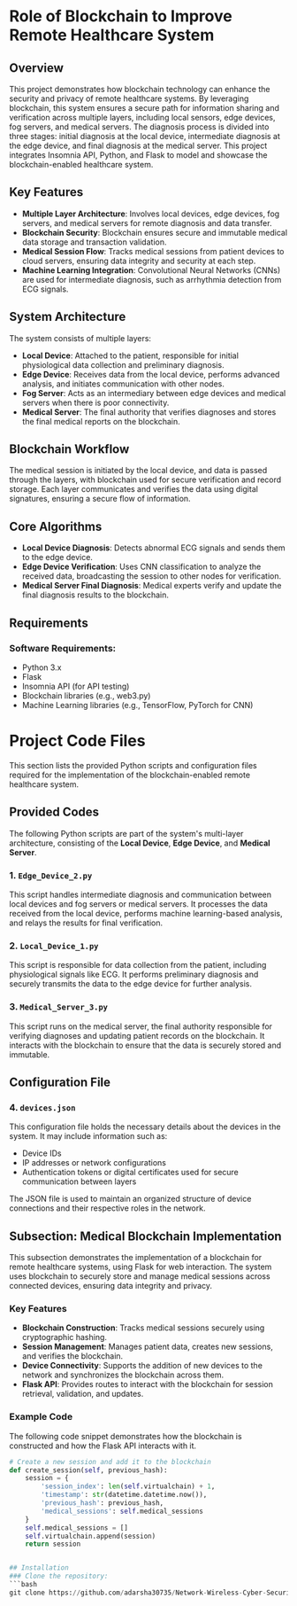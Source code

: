 # Role of Blockchain to Improve Remote Healthcare System

## Overview
This project demonstrates how blockchain technology can enhance the security and privacy of remote healthcare systems. By leveraging blockchain, this system ensures a secure path for information sharing and verification across multiple layers, including local sensors, edge devices, fog servers, and medical servers. The diagnosis process is divided into three stages: initial diagnosis at the local device, intermediate diagnosis at the edge device, and final diagnosis at the medical server. This project integrates Insomnia API, Python, and Flask to model and showcase the blockchain-enabled healthcare system.

## Key Features
- **Multiple Layer Architecture**: Involves local devices, edge devices, fog servers, and medical servers for remote diagnosis and data transfer.
- **Blockchain Security**: Blockchain ensures secure and immutable medical data storage and transaction validation.
- **Medical Session Flow**: Tracks medical sessions from patient devices to cloud servers, ensuring data integrity and security at each step.
- **Machine Learning Integration**: Convolutional Neural Networks (CNNs) are used for intermediate diagnosis, such as arrhythmia detection from ECG signals.

## System Architecture
The system consists of multiple layers:
- **Local Device**: Attached to the patient, responsible for initial physiological data collection and preliminary diagnosis.
- **Edge Device**: Receives data from the local device, performs advanced analysis, and initiates communication with other nodes.
- **Fog Server**: Acts as an intermediary between edge devices and medical servers when there is poor connectivity.
- **Medical Server**: The final authority that verifies diagnoses and stores the final medical reports on the blockchain.

## Blockchain Workflow
The medical session is initiated by the local device, and data is passed through the layers, with blockchain used for secure verification and record storage. Each layer communicates and verifies the data using digital signatures, ensuring a secure flow of information.

## Core Algorithms
- **Local Device Diagnosis**: Detects abnormal ECG signals and sends them to the edge device.
- **Edge Device Verification**: Uses CNN classification to analyze the received data, broadcasting the session to other nodes for verification.
- **Medical Server Final Diagnosis**: Medical experts verify and update the final diagnosis results to the blockchain.

## Requirements
### Software Requirements:
- Python 3.x
- Flask
- Insomnia API (for API testing)
- Blockchain libraries (e.g., web3.py)
- Machine Learning libraries (e.g., TensorFlow, PyTorch for CNN)

# Project Code Files

This section lists the provided Python scripts and configuration files required for the implementation of the blockchain-enabled remote healthcare system.

## Provided Codes
The following Python scripts are part of the system's multi-layer architecture, consisting of the **Local Device**, **Edge Device**, and **Medical Server**.

### 1. `Edge_Device_2.py`
This script handles intermediate diagnosis and communication between local devices and fog servers or medical servers. It processes the data received from the local device, performs machine learning-based analysis, and relays the results for final verification.

### 2. `Local_Device_1.py`
This script is responsible for data collection from the patient, including physiological signals like ECG. It performs preliminary diagnosis and securely transmits the data to the edge device for further analysis.

### 3. `Medical_Server_3.py`
This script runs on the medical server, the final authority responsible for verifying diagnoses and updating patient records on the blockchain. It interacts with the blockchain to ensure that the data is securely stored and immutable.

## Configuration File
### 4. `devices.json`
This configuration file holds the necessary details about the devices in the system. It may include information such as:
- Device IDs
- IP addresses or network configurations
- Authentication tokens or digital certificates used for secure communication between layers

The JSON file is used to maintain an organized structure of device connections and their respective roles in the network.

## Subsection: Medical Blockchain Implementation

This subsection demonstrates the implementation of a blockchain for remote healthcare systems, using Flask for web interaction. The system uses blockchain to securely store and manage medical sessions across connected devices, ensuring data integrity and privacy.

### Key Features
- **Blockchain Construction**: Tracks medical sessions securely using cryptographic hashing.
- **Session Management**: Manages patient data, creates new sessions, and verifies the blockchain.
- **Device Connectivity**: Supports the addition of new devices to the network and synchronizes the blockchain across them.
- **Flask API**: Provides routes to interact with the blockchain for session retrieval, validation, and updates.

### Example Code
The following code snippet demonstrates how the blockchain is constructed and how the Flask API interacts with it.

```python
# Create a new session and add it to the blockchain
def create_session(self, previous_hash):
    session = {
        'session_index': len(self.virtualchain) + 1,
        'timestamp': str(datetime.datetime.now()),
        'previous_hash': previous_hash,
        'medical_sessions': self.medical_sessions
    }
    self.medical_sessions = []
    self.virtualchain.append(session)
    return session


## Installation
### Clone the repository:
```bash
git clone https://github.com/adarsha30735/Network-Wireless-Cyber-Security.git
